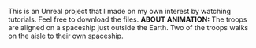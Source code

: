 This is an Unreal project that I made on my own interest by watching tutorials. Feel free to download the files.
**ABOUT ANIMATION:** The troops are aligned on a spaceship just outside the Earth. Two of the troops walks on the aisle to their own spaceship. 

